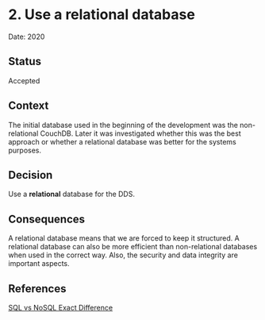 # 2. Use a relational database

Date: 2020

## Status

Accepted

## Context

The initial database used in the beginning of the development was the non-relational CouchDB. Later it was investigated whether this was the best approach or whether a relational database was better for the systems purposes.

## Decision

Use a **relational** database for the DDS.

## Consequences

A relational database means that we are forced to keep it structured. A relational database can also be more efficient than non-relational databases when used in the correct way. Also, the security and data integrity are important aspects.

## References

[SQL vs NoSQL Exact Difference](https://www.softwaretestinghelp.com/sql-vs-nosql/)
